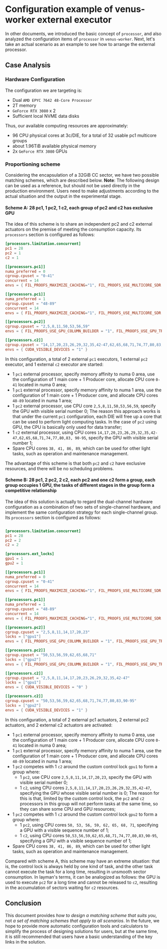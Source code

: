 # Configuration example of venus-worker external executor
In other documents, we introduced the basic concept of `processor`, and also analyzed the configuration items of `processor` in `venus-worker`.
Next, let's take an actual scenario as an example to see how to arrange the external processor.

## Case Analysis

### Hardware Configuration
The configuration we are targeting is:
- Dual `AMD EPYC 7642 48-Core Processor`
- 2T memory
- `GeForce RTX 3080` x 2
- Sufficient local NVME data disks

Thus, our available computing resources are approximately:
- 96 CPU physical cores at 3c/DIE, for a total of 32 usable pc1 multicore groups
- about 1.96TiB available physical memory
- 2x `GeForce RTX 3080` GPUs

### Proportioning scheme
Considering the encapsulation of a 32GiB CC sector, we have two possible matching schemes, which are described below.
**Note**: The following design can be used as a reference, but should not be used directly in the production environment.
Users need to make adjustments according to the actual situation and the output in the experimental stage.


#### Scheme A: 28 pc1, 1 pc2, 1 c2, each group of pc2 and c2 has exclusive GPU
The idea of ​​this scheme is to share an independent pc2 and c2 external actuators on the premise of meeting the consumption capacity.
Its `processors` section is configured as follows:

````toml
[processors.limitation.concurrent]
pc1 = 28
pc2 = 1
c2 = 1

[[processors.pc1]]
numa_preferred = 0
cgroup.cpuset = "0-41"
concurrent = 14
envs = { FIL_PROOFS_MAXIMIZE_CACHING="1", FIL_PROOFS_USE_MULTICORE_SDR = "1", FIL_PROOFS_MULTICORE_SDR_PRODUCERS = "1" }

[[processors.pc1]]
numa_preferred = 1
cgroup.cpuset = "48-89"
concurrent = 14
envs = { FIL_PROOFS_MAXIMIZE_CACHING="1", FIL_PROOFS_USE_MULTICORE_SDR = "1", FIL_PROOFS_MULTICORE_SDR_PRODUCERS = "1" }

[[processors.pc2]]
cgroup.cpuset = "2,5,8,11,50,53,56,59"
envs = { FIL_PROOFS_USE_GPU_COLUMN_BUILDER = "1", FIL_PROOFS_USE_GPU_TREE_BUILDER = "1", CUDA_VISIBLE_DEVICES = "0" }

[[processors.c2]]
cgroup.cpuset = "14,17,20,23,26,29,32,35,42-47,62,65,68,71,74,77,80,83,90-95"
envs = { CUDA_VISIBLE_DEVICES = "1" }
````

In this configuration, a total of 2 external `pc1` executors, 1 external `pc2` executor, and 1 external `c2` executor are started:
- 1 `pc1` external processor, specify memory affinity to numa 0 area, use the configuration of 1 main core + 1 Producer core, allocate CPU core `0-41` located in numa 0 area;
- 1 `pc1` external processor, specify memory affinity to numa 1 area, use the configuration of 1 main core + 1 Producer core, and allocate CPU cores `48-89` located in numa 1 area;
- 1 `pc2` external processor, use CPU core `2,5,8,11,50,53,56,59`, specify the GPU with visible serial number 0;
  The reason this approach works is that under the current `pc1` configuration, each DIE will free up a core that can be used to perform light computing tasks. In the case of `pc2` using GPU, the CPU is basically only used for data transfer;
- 1 `c2` external processor, using CPU cores `14,17,20,23,26,29,32,35,42-47,62,65,68,71,74,77,80,83, 90-95`, specify the GPU with visible serial number 1;
- Spare CPU cores `38, 41, 86, 89`, which can be used for other light tasks, such as operation and maintenance management.

The advantage of this scheme is that both `pc2` and `c2` have exclusive resources, and there will be no scheduling problems.


#### Scheme B: 28 pc1, 2 pc2, 2 c2, each pc2 and one c2 form a group, each group occupies 1 GPU, the tasks of different stages in the group form a competitive relationship
The idea of ​​this solution is actually to regard the dual-channel hardware configuration as a combination of two sets of single-channel hardware, and implement the same configuration strategy for each single-channel group.
Its `processors` section is configured as follows:

````toml

[processors.limitation.concurrent]
pc1 = 28
pc2 = 2
c2 = 2

[processors.ext_locks]
gpu1 = 1
gpu2 = 1

[[processors.pc1]]
numa_preferred = 0
cgroup.cpuset = "0-41"
concurrent = 14
envs = { FIL_PROOFS_MAXIMIZE_CACHING="1", FIL_PROOFS_USE_MULTICORE_SDR = "1", FIL_PROOFS_MULTICORE_SDR_PRODUCERS = "1" }

[[processors.pc1]]
numa_preferred = 1
cgroup.cpuset = "48-89"
concurrent = 14
envs = { FIL_PROOFS_MAXIMIZE_CACHING="1", FIL_PROOFS_USE_MULTICORE_SDR = "1", FIL_PROOFS_MULTICORE_SDR_PRODUCERS = "1" }

[[processors.pc2]]
cgroup.cpuset = "2,5,8,11,14,17,20,23"
locks = ["gpu1"]
envs = { FIL_PROOFS_USE_GPU_COLUMN_BUILDER = "1", FIL_PROOFS_USE_GPU_TREE_BUILDER = "1", CUDA_VISIBLE_DEVICES = "0" }

[[processors.pc2]]
cgroup.cpuset = "50,53,56,59,62,65,68,71"
locks = ["gpu2"]
envs = { FIL_PROOFS_USE_GPU_COLUMN_BUILDER = "1", FIL_PROOFS_USE_GPU_TREE_BUILDER = "1", CUDA_VISIBLE_DEVICES = "1" }

[[processors.c2]]
cgroup.cpuset = "2,5,8,11,14,17,20,23,26,29,32,35,42-47"
locks = ["gpu1"]
envs = { CUDA_VISIBLE_DEVICES = "0" }

[[processors.c2]]
cgroup.cpuset = "50,53,56,59,62,65,68,71,74,77,80,83,90-95"
locks = ["gpu2"]
envs = { CUDA_VISIBLE_DEVICES = "1" }
````

In this configuration, a total of 2 external pc1 actuators, 2 external pc2 actuators, and 2 external c2 actuators are activated:
- 1 `pc1` external processor, specify memory affinity to numa 0 area, use the configuration of 1 main core + 1 Producer core, allocate CPU core `0-41` located in numa 0 area;
- 1 `pc1` external processor, specify memory affinity to numa 1 area, use the configuration of 1 main core + 1 Producer core, and allocate CPU cores `48-89` located in numa 1 area;
- 1 `pc2` competes with 1 `c2` around the custom control lock `gpu1` to form a group where:
  - 1 `pc2`, use CPU core `2,5,8,11,14,17,20,23`, specify the GPU with visible serial number 0;
  - 1 `c2`, using CPU cores `2,5,8,11,14,17,20,23,26,29,32,35,42-47`, specifying the GPU whose visible serial number is 0;
  The reason for this is that, limited by the custom control lock, the `pc2` and `c2` processors in this group will not perform tasks at the same time, so they can share some CPU and GPU resources;
- 1 `pc2` competes with 1 `c2` around the custom control lock `gpu2` to form a group where:
  - 1 `pc2`, using CPU cores `50, 53, 56, 59, 62, 65, 68, 71`, specifying a GPU with a visible sequence number of 1;
  - 1 `c2`, using CPU cores `50,53,56,59,62,65,68,71,74,77,80,83,90-95`, specifying a GPU with a visible sequence number of 1;
- Spare CPU cores `38, 41, 86, 89`, which can be used for other light tasks, such as operation and maintenance management.

Compared with scheme A, this scheme may have an extreme situation: that is, the control lock is always held by one kind of task, and the other task cannot execute the task for a long time, resulting in unsmooth sector consumption.
In layman's terms, it can be analogized as follows: the GPU is used to execute `pc2` for a long time and cannot be released to `c2`, resulting in the accumulation of sectors waiting for `c2` resources.

## Conclusion
This document provides *how to design a matching scheme that suits you*, not *a set of matching schemes that apply to all scenarios*.
In the future, we hope to provide more automatic configuration tools and calculators to simplify the process of designing solutions for users, but at the same time, it is still recommended that users have a basic understanding of the key links in the solution.